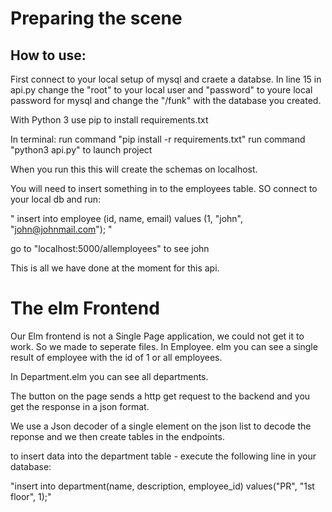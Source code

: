 # Preparing the scene

## How to use:

First connect to your local setup of mysql and craete a databse.
In line 15 in api.py change the "root" to your local user and "password" to youre local password for mysql and change the "/funk" with the database you created.

With Python 3 use pip to install requirements.txt

In terminal:
run command "pip install -r requirements.txt"
run command "python3 api.py" to launch project

When you run this this will create the schemas on localhost.

You will need to insert something in to the employees table. SO connect to your local db and run:

" insert into employee (id, name, email) values (1, "john", "john@johnmail.com"); "

go to "localhost:5000/allemployees" to see john

This is all we have done at the moment for this api.

# The elm Frontend

Our Elm frontend is not a Single Page application, we could not get it to work. So we made to seperate files.
In Employee. elm you can see a single result of employee with the id of 1 or all employees.

In Department.elm you can see all departments.

The button on the page sends a http get request to the backend and you get the response in a json format.

We use a Json decoder of a single element on the json list to decode the reponse and we then create tables in the endpoints.

to insert data into the department table - execute the following line in your database:

"insert into department(name, description, employee_id) values("PR", "1st floor", 1);"
